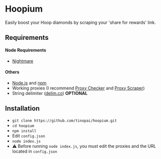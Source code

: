 # Hoopium
Easily boost your Hoop diamonds by scraping your 'share for rewards' link.

## Requirements
#### Node Requirements
* [Nightmare](https://www.npmjs.com/package/nightmare)
#### Others
* [Node.js](https://nodejs.org/en/download/) and [npm](https://www.npmjs.com/)
* Working proxies (I recommend [Proxy Checker](https://checkerproxy.net/) and [Proxy Scraper](https://proxyscrape.com/free-proxy-list))
* String delimiter ([delim.co](https://delim.co/)) **OPTIONAL**

## Installation
* `git clone https://github.com/tinopai/hoopium.git`
* `cd hoopium`
* `npm install`
* Edit `config.json`
* `node index.js`
* ⚠️ Before running `node index.js`, you must edit the proxies and the URL located in `config.json`
